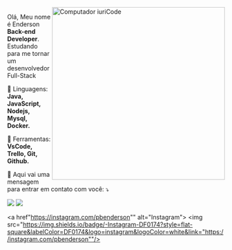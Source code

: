 <img src="https://raw.githubusercontent.com/MicaelliMedeiros/micaellimedeiros/master/image/computer-illustration.png" min-width="400px" max-width="400px" width="400px" align="right" alt="Computador iuriCode">

<p align="left"> 
 Olá, Meu nome é Enderson <strong>Back-end Developer</strong>.<br>
 Estudando para me tornar um desenvolvedor Full-Stack
</p>

<p align="left">
  🦄 Linguagens: <strong>Java, JavaScript, Nodejs, Mysql, Docker.</strong>
</p>

<p align="left">
  💼 Ferramentas: <strong>VsCode, Trello, Git, Github.</strong>
</p>

<p align="left">
  💌 Aqui vai uma mensagem para entrar em contato com você: ⤵️
</p>

<p align="left">
  <a href="#" alt="Gmail">
  <img src="https://img.shields.io/badge/-Gmail-FF0000?style=flat-square&labelColor=FF0000&logo=gmail&logoColor=white&link=souza98120@gmail.com" /></a>

  <a href="#" alt="Linkedin">
  <img src="https://img.shields.io/badge/-Linkedin-0e76a8?style=flat-square&logo=Linkedin&logoColor=white&link=https://www.linkedin.com/in/enderson-pereira-barcelos-15949518b/" /></a>

  <a href"https://instagram.com/pbenderson"" alt="Instagram">
  <img src="https://img.shields.io/badge/-Instagram-DF0174?style=flat-square&labelColor=DF0174&logo=instagram&logoColor=white&link="https://instagram.com/pbenderson""/></a>
</p>  
